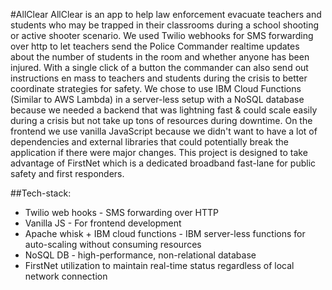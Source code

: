 #AllClear
AllClear is an app to help law enforcement evacuate teachers and students who may be trapped in their classrooms during a school shooting or active shooter scenario. We used Twilio webhooks for SMS forwarding over http to let teachers send the Police Commander realtime updates about the number of students in the room and whether anyone has been injured. With a single click of a button the commander can also send out instructions en mass to teachers and students during the crisis to better coordinate strategies for safety. We chose to use IBM Cloud Functions (Similar to AWS Lambda) in a server-less setup with a NoSQL database because we needed a backend that was lightning fast & could scale easily during a crisis but not take up tons of resources during downtime. On the frontend we use vanilla JavaScript because we didn't want to have a lot of dependencies and external libraries that could potentially break the application if there were major changes. This project is designed to take advantage of FirstNet which is a dedicated broadband fast-lane for public safety and first responders.

##Tech-stack:
* Twilio web hooks - SMS forwarding over HTTP 
* Vanilla JS - For frontend development
* Apache whisk + IBM cloud functions - IBM server-less functions for auto-scaling without consuming resources
* NoSQL DB - high-performance, non-relational database
* FirstNet utilization to maintain real-time status regardless of local network connection
